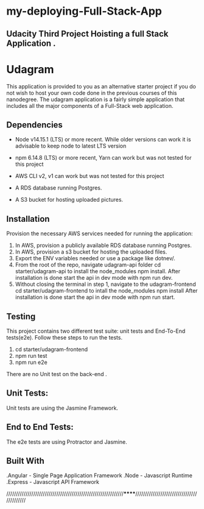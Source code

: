 # my-deploying-Full-Stack-App

## Udacity Third Project Hoisting a full Stack Application .

# Udagram

This application is provided to you as an alternative starter project if you do not wish to host your own code done in the previous courses of this nanodegree. The udagram application is a fairly simple application that includes all the major components of a Full-Stack web application.

## Dependencies

- Node v14.15.1 (LTS) or more recent. While older versions can work it is advisable to keep node to latest LTS version

- npm 6.14.8 (LTS) or more recent, Yarn can work but was not tested for this project

- AWS CLI v2, v1 can work but was not tested for this project

- A RDS database running Postgres.

- A S3 bucket for hosting uploaded pictures.

## Installation

Provision the necessary AWS services needed for running the application:

1. In AWS, provision a publicly available RDS database running Postgres.
2. In AWS, provision a s3 bucket for hosting the uploaded files.
3. Export the ENV variables needed or use a package like dotnev/.
4. From the root of the repo, navigate udagram-api folder cd starter/udagram-api to install the node_modules npm install.
   After installation is done start the api in dev mode with npm run dev.
5. Without closing the terminal in step 1, navigate to the udagram-frontend cd starter/udagram-frontend to intall the node_modules npm install
   After installation is done start the api in dev mode with npm run start.

## Testing

This project contains two different test suite: unit tests and End-To-End tests(e2e). Follow these steps to run the tests.

1. cd starter/udagram-frontend
2. npm run test
3. npm run e2e

There are no Unit test on the back-end .

## Unit Tests:

Unit tests are using the Jasmine Framework.

## End to End Tests:

The e2e tests are using Protractor and Jasmine.

## Built With

.Angular - Single Page Application Framework
.Node - Javascript Runtime
.Express - Javascript API Framework

/////////////////////////////////////////////////////////////********************\*\*\*\*********************//////////////////////////////////////////
